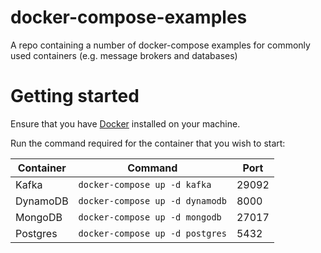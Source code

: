 # docker-compose-examples
A repo containing a number of docker-compose examples for commonly used containers (e.g. message brokers and databases)

# Getting started
Ensure that you have [Docker](https://www.docker.com/products/docker-desktop) installed on your machine.

Run the command required for the container that you wish to start:

| Container   | Command                            | Port   |
| ----------- | ---------------------------------- | ------ |
| Kafka       | `docker-compose up -d kafka`       | 29092  |
| DynamoDB    | `docker-compose up -d dynamodb`    | 8000   |
| MongoDB     | `docker-compose up -d mongodb`     | 27017  |
| Postgres    | `docker-compose up -d postgres`    | 5432   |

